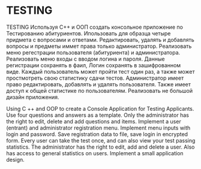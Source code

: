 # TESTING
TESTING
Используя С++ и ООП создать консольное приложение по Тестированию абитуриентов. Ипользовать для образца четыре придмета с вопросами и ответами.
Редактировать, удалять и добавлять вопросы и предметы иммет права только администратор. Реализовать меню регестрации пользователя (абитуриента) и администратора.
Реализовать меню входы с вводом логина и пароля. Данные регистрации сохранять в фаил, Логин сохранять в зашифрованном виде. Каждый пользователь может пройти тест
один раз, а также может простмотреть свою статистику сдачи тестов. Администратор имеет право редактировать, добавлять и удалять пользователя. Также имеет доступ к
общей статистике по пользователям. Реализовать не большой дизайн приложения.

Using C ++ and OOP to create a Console Application for Testing Applicants. Use four questions and answers as a template.
Only the administrator has the right to edit, delete and add questions and items. Implement a user (entrant) and administrator registration menu.
Implement menu inputs with login and password. Save registration data to file, save login in encrypted form. Every user can take the test
once, and can also view your test passing statistics. The administrator has the right to edit, add and delete a user. Also has access to
general statistics on users. Implement a small application design.
